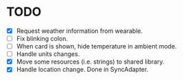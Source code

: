 # TODO

- [x] Request weather information from wearable.
- [ ] Fix blinking colon.
- [ ] When card is shown, hide temperature in ambient mode.
- [ ] Handle units changes.
- [x] Move some resources (i.e. strings) to shared library.
- [x] Handle location change. Done in SyncAdapter.